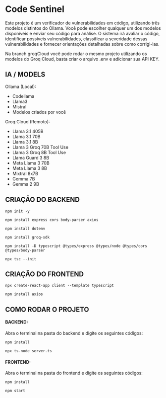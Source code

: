 # Code Sentinel

Este projeto é um verificador de vulnerabilidades em código, utilizando três modelos distintos do Ollama. Você pode escolher qualquer um dos modelos disponíveis e enviar seu código para análise. O sistema irá avaliar o código, identificar possíveis vulnerabilidades, classificar a severidade dessas vulnerabilidades e fornecer orientações detalhadas sobre como corrigi-las.

Na branch groqCloud você pode rodar o mesmo projeto utilizando os modelos do Groq Cloud, basta criar o arquivo .env e adicionar sua API KEY.

## IA / MODELS

Ollama (Local):

- Codellama
- Llama3
- Mistral
- Modelos criados por você

Groq Cloud (Remoto):

- Llama 3.1 405B
- Llama 3.1 70B
- Llama 3.1 8B
- Llama 3 Groq 70B Tool Use
- Llama 3 Groq 8B Tool Use
- Llama Guard 3 8B
- Meta Llama 3 70B
- Meta Llama 3 8B
- Mixtral 8x7B
- Gemma 7B
- Gemma 2 9B

## CRIAÇÃO DO BACKEND

`npm init -y`

`npm install express cors body-parser axios`

`npm install dotenv`

`npm install groq-sdk`

`npm install -D typescript @types/express @types/node @types/cors @types/body-parser`

`npx tsc --init`

## CRIAÇÃO DO FRONTEND

`npx create-react-app client --template typescript`

`npm install axios`

## COMO RODAR O PROJETO

#### BACKEND:

Abra o terminal na pasta do backend e digite os seguintes códigos:

`npm install`

`npx ts-node server.ts`

#### FRONTEND:

Abra o terminal na pasta do frontend e digite os seguintes códigos:

`npm install`

`npm start`
